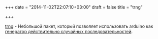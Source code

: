 +++
date = "2014-11-02T22:07:10+03:00"
draft = false
title = "trng"

+++

<p><a href="https://github.com/davecheney/trng">trng</a> -&nbsp;Небольшой пакет, который позволяет использовать arduino как <a href="http://www.kerrywong.com/2014/10/19/using-arduino-dues-true-random-number-generator/">генератор действительно случайных последовательностей</a>.</p>

